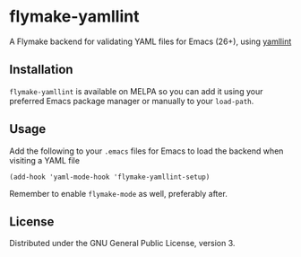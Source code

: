 # flymake-yamllint
A Flymake backend for validating YAML files for Emacs (26+), using [yamllint](https://github.com/adrienverge/yamllint)

## Installation
`flymake-yamllint` is available on MELPA so you can add it using your preferred Emacs package manager or manually to your `load-path`.

## Usage
Add the following to your `.emacs` files for Emacs to load the backend when visiting a YAML file

```elisp
(add-hook 'yaml-mode-hook 'flymake-yamllint-setup)
```

Remember to enable `flymake-mode` as well, preferably after.

## License

Distributed under the GNU General Public License, version 3.
